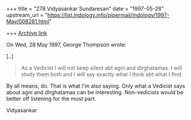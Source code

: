 +++
title = "278 Vidyasankar Sundaresan"
date = "1997-05-28"
upstream_url = "https://list.indology.info/pipermail/indology/1997-May/008281.html"

+++
[Archive link](https://list.indology.info/pipermail/indology/1997-May/008281.html)



On Wed, 28 May 1997, George Thompson wrote:

[..]

> 
> As a Vedicist I will not keep silent abt agni and dIrghatamas. I will study
> them both and I will say exactly what I think abt what I find.
> 

By all means, do. That is what I'm also saying. Only what a Vedicist says
about agni and dIrghatamas can be interesting. Non-vedicists would be
better off listening for the most part. 

Vidyasankar





